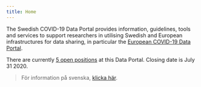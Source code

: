 ```yaml
---
title: Home
---
```


The Swedish COVID-19 Data Portal provides information, guidelines, tools and services to support researchers in utilising Swedish and European infrastructures for data sharing, in particular the [European COVID-19 Data Portal](https://covid19dataportal.org).

There are currently [5 open positions](/about/#open-positions) at this Data Portal. Closing date is July 31 2020.

> För information på svenska, [klicka här](/sv/).
